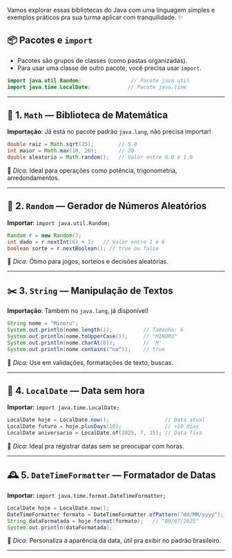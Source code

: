Vamos explorar essas bibliotecas do Java com uma linguagem simples e exemplos práticos pra sua turma aplicar com tranquilidade. ✨

## 📦 Pacotes e `import`

- Pacotes são grupos de classes (como pastas organizadas).
- Para usar uma classe de outro pacote, você precisa usar `import`.

```java
import java.util.Random;                // Pacote java.util
import java.time.LocalDate;            // Pacote java.time
```

---

## 🧮 1. `Math` — Biblioteca de Matemática

**Importação**: Já está no pacote padrão `java.lang`, não precisa importar!

```java
double raiz = Math.sqrt(25);        // 5.0
int maior = Math.max(10, 20);       // 20
double aleatorio = Math.random();   // Valor entre 0.0 e 1.0
```

📌 *Dica*: Ideal para operações como potência, trigonometria, arredondamentos.

---

## 🎲 2. `Random` — Gerador de Números Aleatórios

**Importar**: `import java.util.Random;`

```java
Random r = new Random();
int dado = r.nextInt(6) + 1;   // Valor entre 1 e 6
boolean sorte = r.nextBoolean(); // true ou false
```

📌 *Dica*: Ótimo para jogos, sorteios e decisões aleatórias.

---

## ✂️ 3. `String` — Manipulação de Textos

**Importação**: Também no `java.lang`, já disponível!

```java
String nome = "Minoru";
System.out.println(nome.length());          // Tamanho: 6
System.out.println(nome.toUpperCase());     // "MINORU"
System.out.println(nome.charAt(0));         // 'M'
System.out.println(nome.contains("no"));    // true
```

📌 *Dica*: Use em validações, formatações de texto, buscas.

---

## 📅 4. `LocalDate` — Data sem hora

**Importar**: `import java.time.LocalDate;`

```java
LocalDate hoje = LocalDate.now();                  // Data atual
LocalDate futuro = hoje.plusDays(10);              // +10 dias
LocalDate aniversario = LocalDate.of(2025, 7, 15); // Data fixa
```

📌 *Dica*: Ideal pra registrar datas sem se preocupar com horas.

---

## 🕰️ 5. `DateTimeFormatter` — Formatador de Datas

**Importar**: `import java.time.format.DateTimeFormatter;`

```java
LocalDate hoje = LocalDate.now();
DateTimeFormatter formato = DateTimeFormatter.ofPattern("dd/MM/yyyy");
String dataFormatada = hoje.format(formato);   // "09/07/2025"
System.out.println(dataFormatada);
```

📌 *Dica*: Personaliza a aparência da data, útil pra exibir no padrão brasileiro.

---
